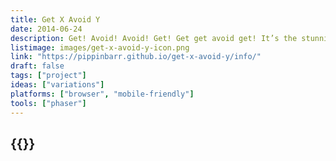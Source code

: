 ```yaml
---
title: Get X Avoid Y
date: 2014-06-24
description: Get! Avoid! Avoid! Get! Get get avoid get! It’s the stunning culmination of every game you’ve ever played! You don’t have to like it but you can’t avoid it! Got it?!
listimage: images/get-x-avoid-y-icon.png
link: "https://pippinbarr.github.io/get-x-avoid-y/info/"
draft: false
tags: ["project"]
ideas: ["variations"]
platforms: ["browser", "mobile-friendly"]
tools: ["phaser"]
---
```


## {{<param title >}}
